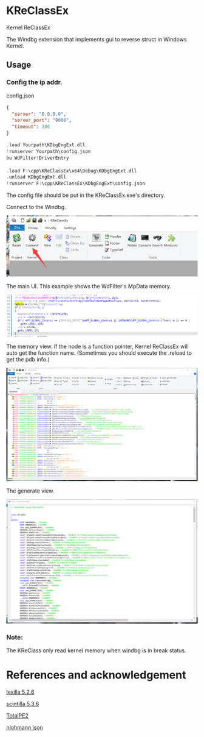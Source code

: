 # KReClassEx

Kernel ReClassEx

The Windbg extension that implements gui to reverse struct in Windows Kernel.

## Usage

### Config the ip addr.

config.json

```json
{
  "server": "0.0.0.0",
  "server_port": "9000",
  "timeout": 300
}
```


```c
.load Yourpath\KDbgEngExt.dll
!runserver Yourpath\config.json
bu WdFilter!DriverEntry

.load F:\cpp\KReClassEx\x64\Debug\KDbgEngExt.dll
.unload KDbgEngExt.dll
!runserver F:\cpp\KReClassEx\KDbgEngExt\config.json
```

The config file should be put in the KReClassEx.exe's directory.

Connect to the Windbg.

![Connect](Connect.png)

The main UI. This example shows the WdFilter's MpData memory.

![Main](ida.png)

The memory view. If the node is a function pointer, Kernel ReClassEx will auto get the function name. (Sometimes you should execute the .reload to get the pdb info.)


![Main](Main.png)

The generate view.

![Generated](Generated.png)

### Note: 

The KReClass only read kernel memory when windbg is in break status.

# References and acknowledgement

[lexilla 5.2.6](https://github.com/ScintillaOrg/lexilla)

[scintilla 5.3.6](https://www.scintilla.org/)

[TotalPE2](https://github.com/zodiacon/TotalPE2)

[nlohmann json](https://github.com/nlohmann/json)
